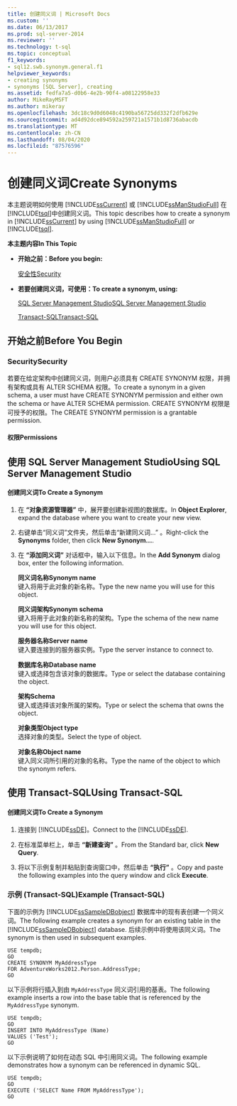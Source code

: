 ```yaml
---
title: 创建同义词 | Microsoft Docs
ms.custom: ''
ms.date: 06/13/2017
ms.prod: sql-server-2014
ms.reviewer: ''
ms.technology: t-sql
ms.topic: conceptual
f1_keywords:
- sql12.swb.synonym.general.f1
helpviewer_keywords:
- creating synonyms
- synonyms [SQL Server], creating
ms.assetid: fedfa7a5-d0b6-4e2b-90f4-a08122958e33
author: MikeRayMSFT
ms.author: mikeray
ms.openlocfilehash: 3dc18c9d0d6048c4190ba56725dd332f2dfb629e
ms.sourcegitcommit: ad4d92dce894592a259721a1571b1d8736abacdb
ms.translationtype: MT
ms.contentlocale: zh-CN
ms.lasthandoff: 08/04/2020
ms.locfileid: "87576596"
---
```

# <a name="create-synonyms"></a><span data-ttu-id="4bc6d-102">创建同义词</span><span class="sxs-lookup"><span data-stu-id="4bc6d-102">Create Synonyms</span></span>
  <span data-ttu-id="4bc6d-103">本主题说明如何使用 [!INCLUDE[ssCurrent](../../includes/sscurrent-md.md)] 或 [!INCLUDE[ssManStudioFull](../../includes/ssmanstudiofull-md.md)] 在 [!INCLUDE[tsql](../../includes/tsql-md.md)]中创建同义词。</span><span class="sxs-lookup"><span data-stu-id="4bc6d-103">This topic describes how to create a synonym in [!INCLUDE[ssCurrent](../../includes/sscurrent-md.md)] by using [!INCLUDE[ssManStudioFull](../../includes/ssmanstudiofull-md.md)] or [!INCLUDE[tsql](../../includes/tsql-md.md)].</span></span>  
  
 <span data-ttu-id="4bc6d-104">**本主题内容**</span><span class="sxs-lookup"><span data-stu-id="4bc6d-104">**In This Topic**</span></span>  
  
-   <span data-ttu-id="4bc6d-105">**开始之前：**</span><span class="sxs-lookup"><span data-stu-id="4bc6d-105">**Before you begin:**</span></span>  
  
     [<span data-ttu-id="4bc6d-106">安全性</span><span class="sxs-lookup"><span data-stu-id="4bc6d-106">Security</span></span>](#Security)  
  
-   <span data-ttu-id="4bc6d-107">**若要创建同义词，可使用：**</span><span class="sxs-lookup"><span data-stu-id="4bc6d-107">**To create a synonym, using:**</span></span>  
  
     [<span data-ttu-id="4bc6d-108">SQL Server Management Studio</span><span class="sxs-lookup"><span data-stu-id="4bc6d-108">SQL Server Management Studio</span></span>](#SSMSProcedure)  
  
     [<span data-ttu-id="4bc6d-109">Transact-SQL</span><span class="sxs-lookup"><span data-stu-id="4bc6d-109">Transact-SQL</span></span>](#TsqlProcedure)  
  
##  <a name="before-you-begin"></a><a name="BeforeYouBegin"></a> <span data-ttu-id="4bc6d-110">开始之前</span><span class="sxs-lookup"><span data-stu-id="4bc6d-110">Before You Begin</span></span>  
  
###  <a name="security"></a><a name="Security"></a> <span data-ttu-id="4bc6d-111">Security</span><span class="sxs-lookup"><span data-stu-id="4bc6d-111">Security</span></span>  
 <span data-ttu-id="4bc6d-112">若要在给定架构中创建同义词，则用户必须具有 CREATE SYNONYM 权限，并拥有架构或具有 ALTER SCHEMA 权限。</span><span class="sxs-lookup"><span data-stu-id="4bc6d-112">To create a synonym in a given schema, a user must have CREATE SYNONYM permission and either own the schema or have ALTER SCHEMA permission.</span></span> <span data-ttu-id="4bc6d-113">CREATE SYNONYM 权限是可授予的权限。</span><span class="sxs-lookup"><span data-stu-id="4bc6d-113">The CREATE SYNONYM permission is a grantable permission.</span></span>  
  
####  <a name="permissions"></a><a name="Permissions"></a> <span data-ttu-id="4bc6d-114">权限</span><span class="sxs-lookup"><span data-stu-id="4bc6d-114">Permissions</span></span>  
  
##  <a name="using-sql-server-management-studio"></a><a name="SSMSProcedure"></a> <span data-ttu-id="4bc6d-115">使用 SQL Server Management Studio</span><span class="sxs-lookup"><span data-stu-id="4bc6d-115">Using SQL Server Management Studio</span></span>  
  
#### <a name="to-create-a-synonym"></a><span data-ttu-id="4bc6d-116">创建同义词</span><span class="sxs-lookup"><span data-stu-id="4bc6d-116">To Create a Synonym</span></span>  
  
1.  <span data-ttu-id="4bc6d-117">在 **“对象资源管理器”** 中，展开要创建新视图的数据库。</span><span class="sxs-lookup"><span data-stu-id="4bc6d-117">In **Object Explorer**, expand the database where you want to create your new view.</span></span>  
  
2.  <span data-ttu-id="4bc6d-118">右键单击“同义词”文件夹，然后单击“新建同义词...”   。</span><span class="sxs-lookup"><span data-stu-id="4bc6d-118">Right-click the **Synonyms** folder, then click **New Synonym...**.</span></span>  
  
3.  <span data-ttu-id="4bc6d-119">在 **“添加同义词”** 对话框中，输入以下信息。</span><span class="sxs-lookup"><span data-stu-id="4bc6d-119">In the **Add Synonym** dialog box, enter the following information.</span></span>  
  
     <span data-ttu-id="4bc6d-120">**同义词名称**</span><span class="sxs-lookup"><span data-stu-id="4bc6d-120">**Synonym name**</span></span>  
     <span data-ttu-id="4bc6d-121">键入将用于此对象的新名称。</span><span class="sxs-lookup"><span data-stu-id="4bc6d-121">Type the new name you will use for this object.</span></span>  
  
     <span data-ttu-id="4bc6d-122">**同义词架构**</span><span class="sxs-lookup"><span data-stu-id="4bc6d-122">**Synonym schema**</span></span>  
     <span data-ttu-id="4bc6d-123">键入将用于此对象的新名称的架构。</span><span class="sxs-lookup"><span data-stu-id="4bc6d-123">Type the schema of the new name you will use for this object.</span></span>  
  
     <span data-ttu-id="4bc6d-124">**服务器名称**</span><span class="sxs-lookup"><span data-stu-id="4bc6d-124">**Server name**</span></span>  
     <span data-ttu-id="4bc6d-125">键入要连接到的服务器实例。</span><span class="sxs-lookup"><span data-stu-id="4bc6d-125">Type the server instance to connect to.</span></span>  
  
     <span data-ttu-id="4bc6d-126">**数据库名称**</span><span class="sxs-lookup"><span data-stu-id="4bc6d-126">**Database name**</span></span>  
     <span data-ttu-id="4bc6d-127">键入或选择包含该对象的数据库。</span><span class="sxs-lookup"><span data-stu-id="4bc6d-127">Type or select the database containing the object.</span></span>  
  
     <span data-ttu-id="4bc6d-128">**架构**</span><span class="sxs-lookup"><span data-stu-id="4bc6d-128">**Schema**</span></span>  
     <span data-ttu-id="4bc6d-129">键入或选择该对象所属的架构。</span><span class="sxs-lookup"><span data-stu-id="4bc6d-129">Type or select the schema that owns the object.</span></span>  
  
     <span data-ttu-id="4bc6d-130">**对象类型**</span><span class="sxs-lookup"><span data-stu-id="4bc6d-130">**Object type**</span></span>  
     <span data-ttu-id="4bc6d-131">选择对象的类型。</span><span class="sxs-lookup"><span data-stu-id="4bc6d-131">Select the type of object.</span></span>  
  
     <span data-ttu-id="4bc6d-132">**对象名称**</span><span class="sxs-lookup"><span data-stu-id="4bc6d-132">**Object name**</span></span>  
     <span data-ttu-id="4bc6d-133">键入同义词所引用的对象的名称。</span><span class="sxs-lookup"><span data-stu-id="4bc6d-133">Type the name of the object to which the synonym refers.</span></span>  
  
##  <a name="using-transact-sql"></a><a name="TsqlProcedure"></a> <span data-ttu-id="4bc6d-134">使用 Transact-SQL</span><span class="sxs-lookup"><span data-stu-id="4bc6d-134">Using Transact-SQL</span></span>  
  
#### <a name="to-create-a-synonym"></a><span data-ttu-id="4bc6d-135">创建同义词</span><span class="sxs-lookup"><span data-stu-id="4bc6d-135">To Create a Synonym</span></span>  
  
1.  <span data-ttu-id="4bc6d-136">连接到 [!INCLUDE[ssDE](../../includes/ssde-md.md)]。</span><span class="sxs-lookup"><span data-stu-id="4bc6d-136">Connect to the [!INCLUDE[ssDE](../../includes/ssde-md.md)].</span></span>  
  
2.  <span data-ttu-id="4bc6d-137">在标准菜单栏上，单击 **“新建查询”** 。</span><span class="sxs-lookup"><span data-stu-id="4bc6d-137">From the Standard bar, click **New Query**.</span></span>  
  
3.  <span data-ttu-id="4bc6d-138">将以下示例复制并粘贴到查询窗口中，然后单击 **“执行”** 。</span><span class="sxs-lookup"><span data-stu-id="4bc6d-138">Copy and paste the following examples into the query window and click **Execute**.</span></span>  
  
###  <a name="example-transact-sql"></a><a name="TsqlExample"></a> <span data-ttu-id="4bc6d-139">示例 (Transact-SQL)</span><span class="sxs-lookup"><span data-stu-id="4bc6d-139">Example (Transact-SQL)</span></span>  
 <span data-ttu-id="4bc6d-140">下面的示例为 [!INCLUDE[ssSampleDBobject](../../includes/sssampledbobject-md.md)] 数据库中的现有表创建一个同义词。</span><span class="sxs-lookup"><span data-stu-id="4bc6d-140">The following example creates a synonym for an existing table in the [!INCLUDE[ssSampleDBobject](../../includes/sssampledbobject-md.md)] database.</span></span> <span data-ttu-id="4bc6d-141">后续示例中将使用该同义词。</span><span class="sxs-lookup"><span data-stu-id="4bc6d-141">The synonym is then used in subsequent examples.</span></span>  
  
```  
USE tempdb;  
GO  
CREATE SYNONYM MyAddressType  
FOR AdventureWorks2012.Person.AddressType;  
GO  
```  
  
 <span data-ttu-id="4bc6d-142">以下示例将行插入到由 `MyAddressType` 同义词引用的基表。</span><span class="sxs-lookup"><span data-stu-id="4bc6d-142">The following example inserts a row into the base table that is referenced by the `MyAddressType` synonym.</span></span>  
  
```  
USE tempdb;  
GO  
INSERT INTO MyAddressType (Name)  
VALUES ('Test');  
GO  
```  
  
 <span data-ttu-id="4bc6d-143">以下示例说明了如何在动态 SQL 中引用同义词。</span><span class="sxs-lookup"><span data-stu-id="4bc6d-143">The following example demonstrates how a synonym can be referenced in dynamic SQL.</span></span>  
  
```  
USE tempdb;  
GO  
EXECUTE ('SELECT Name FROM MyAddressType');  
GO  
```  
  
  

